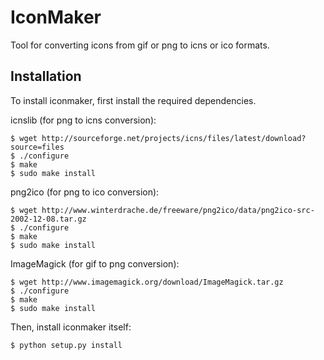IconMaker
=========

Tool for converting icons from gif or png to icns or ico formats.



Installation
------------

To install iconmaker, first install the required dependencies.

icnslib (for png to icns conversion):

	$ wget http://sourceforge.net/projects/icns/files/latest/download?source=files
	$ ./configure
	$ make
	$ sudo make install

png2ico (for png to ico conversion):

	$ wget http://www.winterdrache.de/freeware/png2ico/data/png2ico-src-2002-12-08.tar.gz
	$ ./configure
	$ make
	$ sudo make install

ImageMagick (for gif to png conversion):

	$ wget http://www.imagemagick.org/download/ImageMagick.tar.gz
	$ ./configure
	$ make
	$ sudo make install

Then, install iconmaker itself:

    $ python setup.py install